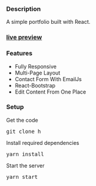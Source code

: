 ### Description

A simple portfolio built with React.

### [live preview](https://amalfillah.vercel.app/)

### Features

- Fully Responsive
- Multi-Page Layout
- Contact Form With EmailJs
- React-Bootstrap
- Edit Content From One Place

### Setup

Get the code

<pre>git clone h</pre>

Install required dependencies

<pre>yarn install</pre>

Start the server

<pre>yarn start</pre>
